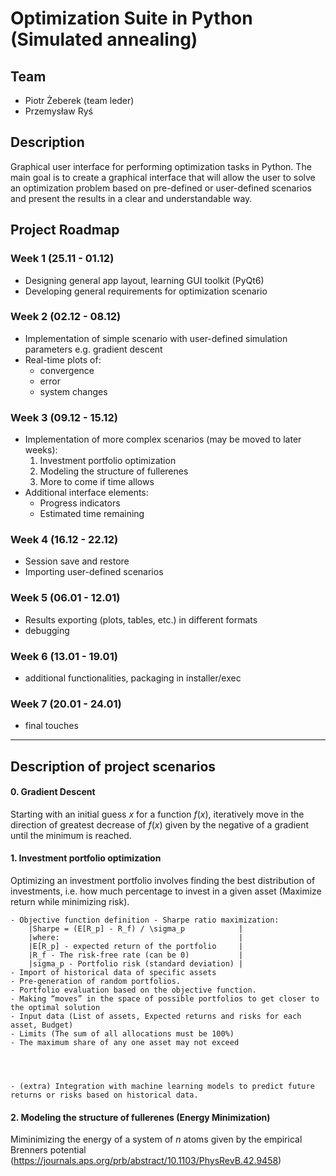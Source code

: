 # Optimization Suite in Python (Simulated annealing)

## Team
- Piotr Żeberek (team leder)
- Przemysław Ryś

## Description
Graphical user interface for performing optimization tasks in Python. The main goal is to create a graphical interface that will allow the user to solve an optimization problem based on pre-defined or user-defined scenarios and present the results in a clear and understandable way.

## Project Roadmap

### Week 1 (25.11 - 01.12)

- Designing general app layout, learning GUI toolkit (PyQt6)
- Developing general requirements for optimization scenario

### Week 2 (02.12 - 08.12)

- Implementation of simple scenario with user-defined simulation parameters e.g. gradient descent
- Real-time plots of:
    - convergence
    - error
    - system changes

### Week 3 (09.12 - 15.12)

- Implementation of more complex scenarios (may be moved to later weeks):
  1. Investment portfolio optimization
  2. Modeling the structure of fullerenes
  3. More to come if time allows
- Additional interface elements:
  - Progress indicators
  - Estimated time remaining

### Week 4 (16.12 - 22.12)

- Session save and restore 
- Importing user-defined scenarios
 
### Week 5 (06.01 - 12.01)

- Results exporting (plots, tables, etc.) in different formats
- debugging

### Week 6 (13.01 - 19.01)

- additional functionalities, packaging in installer/exec

### Week 7 (20.01 - 24.01)

- final touches

***

## Description of project scenarios

#### 0. Gradient Descent
Starting with an initial guess $x$ for a function $f(x)$, iteratively move in the direction of greatest decrease of $f(x)$ given by the negative of a gradient until the minimum is reached.

#### 1. Investment portfolio optimization
Optimizing an investment portfolio involves finding the best distribution of investments, i.e. how much percentage to invest in a given asset (Maximize return while minimizing risk).

    - Objective function definition - Sharpe ratio maximization:
        |Sharpe = (E[R_p] - R_f) / \sigma_p            |
        |where:                                        |
        |E[R_p] - expected return of the portfolio     |
        |R_f - The risk-free rate (can be 0)           |
        |sigma_p - Portfolio risk (standard deviation) |
    - Import of historical data of specific assets
    - Pre-generation of random portfolios.
    - Portfolio evaluation based on the objective function.
    - Making “moves” in the space of possible portfolios to get closer to the optimal solution
    - Input data (List of assets, Expected returns and risks for each asset, Budget)
    - Limits (The sum of all allocations must be 100%)
    - The maximum share of any one asset may not exceed 




    - (extra) Integration with machine learning models to predict future returns or risks based on historical data.

#### 2. Modeling the structure of fullerenes (Energy Minimization)
Miminimizing the energy of a system of $n$ atoms given by the empirical Brenners potential (https://journals.aps.org/prb/abstract/10.1103/PhysRevB.42.9458)